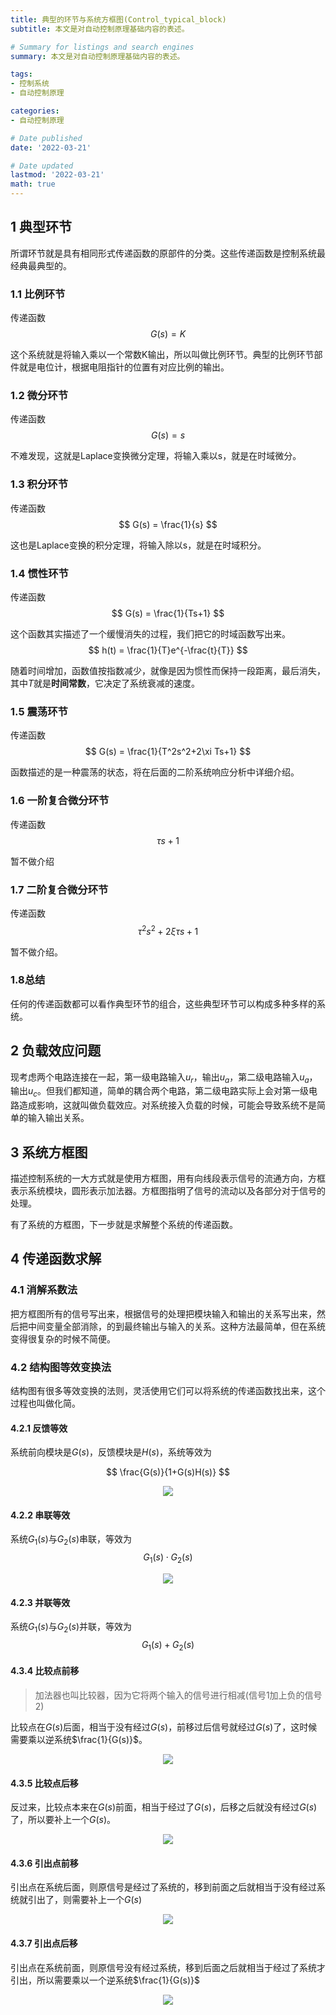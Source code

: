 ```yaml
---
title: 典型的环节与系统方框图(Control_typical_block)
subtitle: 本文是对自动控制原理基础内容的表述。

# Summary for listings and search engines
summary: 本文是对自动控制原理基础内容的表述。

tags: 
- 控制系统
- 自动控制原理

categories: 
- 自动控制原理

# Date published
date: '2022-03-21'

# Date updated
lastmod: '2022-03-21'
math: true
---
```


## 1 典型环节
所谓环节就是具有相同形式传递函数的原部件的分类。这些传递函数是控制系统最经典最典型的。

### 1.1 比例环节
传递函数
$$
G(s) = K
$$

这个系统就是将输入乘以一个常数K输出，所以叫做比例环节。典型的比例环节部件就是电位计，根据电阻指针的位置有对应比例的输出。

### 1.2 微分环节
传递函数
$$
G(s) = s
$$

不难发现，这就是Laplace变换微分定理，将输入乘以s，就是在时域微分。

### 1.3 积分环节
传递函数
$$
G(s) = \frac{1}{s}
$$

这也是Laplace变换的积分定理，将输入除以s，就是在时域积分。

### 1.4 惯性环节
传递函数
$$
G(s) = \frac{1}{Ts+1}
$$

这个函数其实描述了一个缓慢消失的过程，我们把它的时域函数写出来。
$$
h(t) = \frac{1}{T}e^{-\frac{t}{T}}
$$

随着时间增加，函数值按指数减少，就像是因为惯性而保持一段距离，最后消失，其中$T$就是**时间常数**，它决定了系统衰减的速度。
### 1.5 震荡环节
传递函数
$$
G(s) = \frac{1}{T^2s^2+2\xi Ts+1}
$$

函数描述的是一种震荡的状态，将在后面的二阶系统响应分析中详细介绍。

### 1.6 一阶复合微分环节
传递函数
$$
\tau s+1
$$

暂不做介绍

### 1.7 二阶复合微分环节
传递函数
$$
\tau^2s^2+2\xi \tau s+1
$$

暂不做介绍。

### 1.8总结
任何的传递函数都可以看作典型环节的组合，这些典型环节可以构成多种多样的系统。

## 2 负载效应问题
现考虑两个电路连接在一起，第一级电路输入$u_r$，输出$u_a$，第二级电路输入$u_a$，输出$u_c$。但我们都知道，简单的耦合两个电路，第二级电路实际上会对第一级电路造成影响，这就叫做负载效应。对系统接入负载的时候，可能会导致系统不是简单的输入输出关系。

## 3 系统方框图
描述控制系统的一大方式就是使用方框图，用有向线段表示信号的流通方向，方框表示系统模块，圆形表示加法器。方框图指明了信号的流动以及各部分对于信号的处理。

有了系统的方框图，下一步就是求解整个系统的传递函数。

## 4 传递函数求解
### 4.1 消解系数法
把方框图所有的信号写出来，根据信号的处理把模块输入和输出的关系写出来，然后把中间变量全部消除，的到最终输出与输入的关系。这种方法最简单，但在系统变得很复杂的时候不简便。

### 4.2 结构图等效变换法
结构图有很多等效变换的法则，灵活使用它们可以将系统的传递函数找出来，这个过程也叫做化简。

#### 4.2.1 反馈等效
系统前向模块是$G(s)$，反馈模块是$H(s)$，系统等效为

$$
\frac{G(s)}{1+G(s)H(s)}
$$

<div align=center> 
<img src="https://pic.imgdb.cn/item/62209e4f5baa1a80abc346de.jpg"></img>
<div align=left>


#### 4.2.2 串联等效
系统$G_1(s)$与$G_2(s)$串联，等效为
$$
G_1(s)\cdot G_2(s)
$$

<div align=center> 
<img src="https://pic.imgdb.cn/item/62209dfd5baa1a80abc3158d.jpg"></img>
<div align=left>

#### 4.2.3 并联等效
系统$G_1(s)$与$G_2(s)$并联，等效为
$$
G_1(s)+G_2(s)
$$

#### 4.3.4 比较点前移
> 加法器也叫比较器，因为它将两个输入的信号进行相减(信号1加上负的信号2)

比较点在$G(s)$后面，相当于没有经过$G(s)$，前移过后信号就经过$G(s)$了，这时候需要乘以逆系统$\frac{1}{G(s)}$。

<div align=center> 
<img src="https://pic.imgdb.cn/item/62209e425baa1a80abc33dc6.jpg"></img>
<div align=left>

#### 4.3.5 比较点后移
反过来，比较点本来在$G(s)$前面，相当于经过了$G(s)$，后移之后就没有经过$G(s)$了，所以要补上一个$G(s)$。

<div align=center> 
<img src="https://pic.imgdb.cn/item/62209e125baa1a80abc32422.jpg"></img>
<div align=left>

#### 4.3.6 引出点前移
引出点在系统后面，则原信号是经过了系统的，移到前面之后就相当于没有经过系统就引出了，则需要补上一个$G(s)$

<div align=center> 
<img src="https://pic.imgdb.cn/item/62209e245baa1a80abc32da1.jpg"></img>
<div align=left>

#### 4.3.7 引出点后移
引出点在系统前面，则原信号没有经过系统，移到后面之后就相当于经过了系统才引出，所以需要乘以一个逆系统$\frac{1}{G(s)}$

<div align=center> 
<img src="https://pic.imgdb.cn/item/62209e375baa1a80abc338b6.jpg"></img>
<div align=left>
